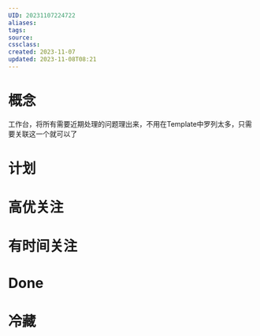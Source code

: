 ```yaml
---
UID: 20231107224722
aliases: 
tags: 
source: 
cssclass: 
created: 2023-11-07
updated: 2023-11-08T08:21
---
```


# 概念

工作台，将所有需要近期处理的问题理出来，不用在Template中罗列太多，只需要关联这一个就可以了
	
# 计划

# 高优关注

# 有时间关注

# Done

# 冷藏



